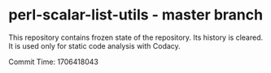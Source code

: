 # perl-scalar-list-utils - master branch

This repository contains frozen state of the repository.
Its history is cleared. It is used only for static code
analysis with Codacy.

Commit Time: 1706418043